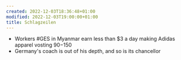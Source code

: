 ```yaml
---
created: 2022-12-03T18:36:48+01:00
modified: 2022-12-03T19:00:00+01:00
title: Schlagzeilen
---
```


- Workers #GES in Myanmar earn less than $3 a day making Adidas apparel vosting $90-$150
- Germany's coach is out of his depth, and so is its chancellor
 


